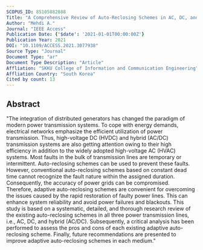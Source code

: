 ```yaml
---
SCOPUS_ID: 85105882888
Title: "A Comprehensive Review of Auto-Reclosing Schemes in AC, DC, and Hybrid (AC/DC) Transmission Lines"
Author: "Mehdi A."
Journal: "IEEE Access"
Publication Date: {'$date': '2021-01-01T00:00:00Z'}
Publication Year: 2021
DOI: "10.1109/ACCESS.2021.3077938"
Source Type: "Journal"
Document Type: "ar"
Document Type Description: "Article"
Affliation: "SKKU College of Information and Communication Engineering"
Affliation Country: "South Korea"
Cited by count: 13
---
```


## Abstract
"The integration of distributed generators has changed the paradigm of modern power transmission systems. To cope with energy demands, electrical networks emphasize the efficient utilization of power transmission. Thus, high-voltage DC (HVDC) and hybrid (AC/DC) transmission systems are also getting attention owing to their high efficiency in addition to the widely adopted high-voltage AC (HVAC) systems. Most faults in the bulk of transmission lines are temporary or intermittent. Auto-reclosing schemes can be used to prevent these faults. However, conventional auto-reclosing schemes based on constant dead time cannot recognize the fault nature within the assigned duration. Consequently, the accuracy of power grids can be compromised. Therefore, adaptive auto-reclosing schemes are convenient for overcoming the issues caused by the rapid restoration of faulty power lines. This can enhance system reliability and avoid power failures and blackouts. This study is based on a systematic, detailed, and thorough research review of the existing auto-reclosing schemes in all three power transmission lines, i.e., AC, DC, and hybrid (AC/DC). Subsequently, a critical analysis has been performed to assess the pros and cons of each existing adaptive auto-reclosing scheme. Finally, future recommendations are presented to improve adaptive auto-reclosing schemes in each medium."
